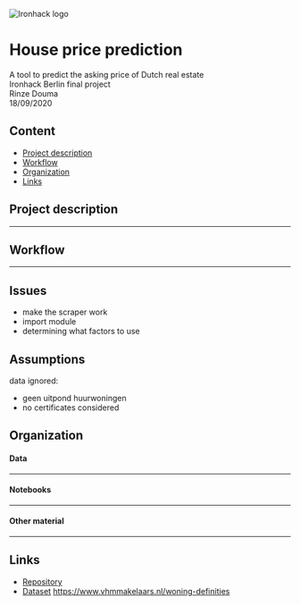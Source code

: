 ![Ironhack logo](https://i.imgur.com/1QgrNNw.png)

# House price prediction

A tool to predict the asking price of Dutch real estate
<br>Ironhack Berlin final project
<br>Rinze Douma
<br>18/09/2020

## Content
- [Project description](#Project-description)
- [Workflow](#Workflow)
- [Organization](#Organization)
- [Links](#Links)

## Project description

***

## Workflow
***

## Issues
- make the scraper work
- import module
- determining what factors to use


## Assumptions
data ignored:
- geen uitpond huurwoningen
- no certificates considered



## Organization

#### Data
***

#### Notebooks
***

#### Other material


***

## Links
- [Repository](https://github.com/therinz/unemployment_stats)
- [Dataset](https://ec.europa.eu/eurostat/web/lfs/data/database)
https://www.vhmmakelaars.nl/woning-definities
